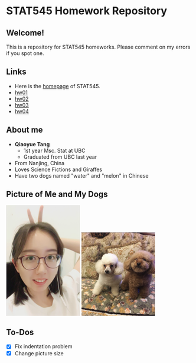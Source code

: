 # STAT545 Homework Repository

## Welcome!

This is a repository for STAT545 homeworks. Please comment on my errors if you spot one.

## Links

- Here is the [homepage](http://stat545.com) of STAT545.
- [hw01](https://github.com/qiaoyuet/STAT545-hw-Tang-Qiaoyue/tree/master/hw01)
- [hw02](https://github.com/qiaoyuet/STAT545-hw-Tang-Qiaoyue/tree/master/hw02)
- [hw03](https://github.com/qiaoyuet/STAT545-hw-Tang-Qiaoyue/tree/master/hw03)
- [hw04](https://github.com/qiaoyuet/STAT545-hw-Tang-Qiaoyue/tree/master/hw04)

## About me

- **Qiaoyue Tang**
    - 1st year Msc. Stat at UBC
    - Graduated from UBC last year
- From Nanjing, China
- Loves Science Fictions and Giraffes
- Have two dogs named "water" and "melon" in Chinese

## Picture of Me and My Dogs

<img src="me.png" width="200">
<img src="watermelon.png" width="200">


## To-Dos

- [x] Fix indentation problem
- [x] Change picture size